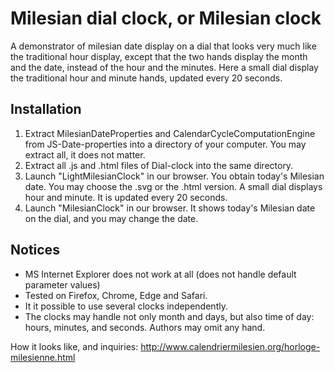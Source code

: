 # Milesian dial clock, or Milesian clock

A demonstrator of milesian date display on a dial that looks very much like the traditional hour display, 
except that the two hands display the month and the date, instead of the hour and the minutes.
Here a small dial display the traditional hour and minute hands, updated every 20 seconds.

## Installation
1. Extract MilesianDateProperties and CalendarCycleComputationEngine from JS-Date-properties into a directory of your computer. 
You may extract all, it does not matter. 
1. Extract all .js and .html files of Dial-clock into the same directory. 
1. Launch "LightMilesianClock" in our browser. You obtain today's Milesian date. 
You may choose the .svg or the .html version.
A small dial displays hour and minute. It is updated every 20 seconds.
1. Launch "MilesianClock" in our browser. It shows today's Milesian date on the dial, and you may change the date.

## Notices
  * MS Internet Explorer does not work at all (does not handle default parameter values)
  * Tested on Firefox, Chrome, Edge and Safari.
  * It it possible to use several clocks independently.
  * The clocks may handle not only month and days, but also time of day: hours, minutes, and seconds. Authors may omit any hand.

How it looks like, and inquiries: http://www.calendriermilesien.org/horloge-milesienne.html

